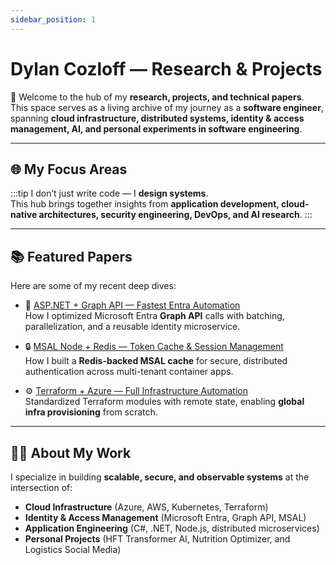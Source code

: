 ```yaml
---
sidebar_position: 1
---
```


# Dylan Cozloff — Research & Projects

🚀 Welcome to the hub of my **research, projects, and technical papers**.  
This space serves as a living archive of my journey as a **software engineer**, spanning **cloud infrastructure, distributed systems, identity & access management, AI, and personal experiments in software engineering**.

---

## 🌐 My Focus Areas

:::tip
I don’t just write code — I **design systems**.  
This hub brings together insights from **application development, cloud-native architectures, security engineering, DevOps, and AI research**.
:::

---

## 📚 Featured Papers

Here are some of my recent deep dives:

- 🔑 [ASP.NET + Graph API — Fastest Entra Automation](./entra/graph-automation-optimize)  
  How I optimized Microsoft Entra **Graph API** calls with batching, parallelization, and a reusable identity microservice.

- 🔒 [MSAL Node + Redis — Token Cache & Session Management](./redis-session-management)  
  How I built a **Redis-backed MSAL cache** for secure, distributed authentication across multi-tenant container apps.

- ⚙️ [Terraform + Azure — Full Infrastructure Automation](./terraform/)  
  Standardized Terraform modules with remote state, enabling **global infra provisioning** from scratch.

---

## 🧑‍💻 About My Work

I specialize in building **scalable, secure, and observable systems** at the intersection of:

- **Cloud Infrastructure** (Azure, AWS, Kubernetes, Terraform)
- **Identity & Access Management** (Microsoft Entra, Graph API, MSAL)
- **Application Engineering** (C#, .NET, Node.js, distributed microservices)
- **Personal Projects** (HFT Transformer AI, Nutrition Optimizer, and Logistics Social Media)
